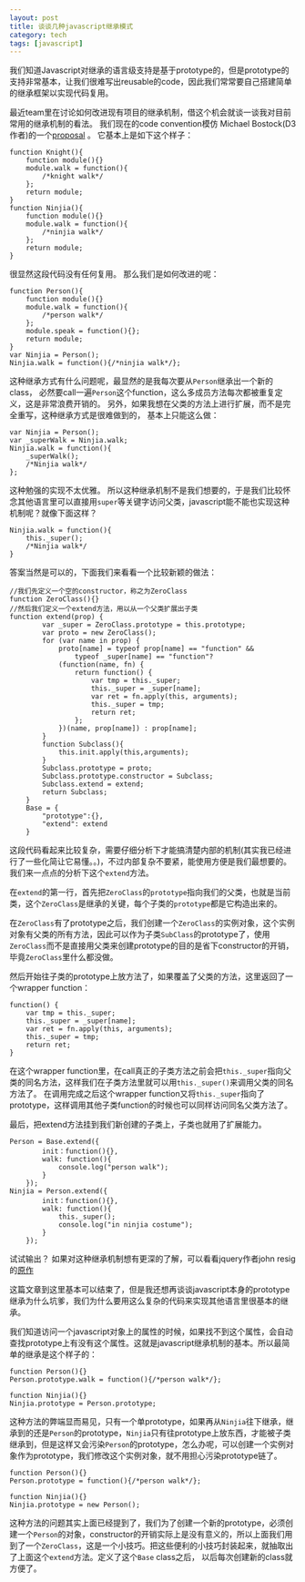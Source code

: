 ```yaml
---
layout: post
title: 谈谈几种javascript继承模式
category: tech
tags: [javascript]
---
```


我们知道Javascript对继承的语言级支持是基于prototype的，但是prototype的支持非常基本，让我们很难写出reusable的code，因此我们常常要自己搭建简单的继承框架以实现代码复用。

最近team里在讨论如何改进现有项目的继承机制，借这个机会就谈一谈我对目前常用的继承机制的看法。
我们现在的code convention模仿 Michael Bostock(D3作者)的一个[proposal](http://bost.ocks.org/mike/chart/) 。
它基本上是如下这个样子：

    function Knight(){
        function module(){}
        module.walk = function(){
            /*knight walk*/
        };
        return module;
    }
    function Ninjia(){
        function module(){}
        module.walk = function(){
            /*ninjia walk*/
        };
        return module;
    }

很显然这段代码没有任何复用。
那么我们是如何改进的呢：

    function Person(){
        function module(){}
        module.walk = function(){
            /*person walk*/
        };
        module.speak = function(){};
        return module;
    }
    var Ninjia = Person();
    Ninjia.walk = function(){/*ninjia walk*/};

这种继承方式有什么问题呢，最显然的是我每次要从`Person`继承出一个新的class，
必然要call一遍`Person`这个function，这么多成员方法每次都被重复定义，这是非常浪费开销的。
另外，如果我想在父类的方法上进行扩展，而不是完全重写，这种继承方式是很难做到的，
基本上只能这么做：
  

    var Ninjia = Person();
    var _superWalk = Ninjia.walk;
    Ninjia.walk = function(){
        _superWalk();
        /*Ninjia walk*/
    };

这种勉强的实现不太优雅。
所以这种继承机制不是我们想要的，于是我们比较怀念其他语言里可以直接用`super`等关键字访问父类，javascript能不能也实现这种机制呢？就像下面这样？
  
    Ninjia.walk = function(){
        this._super();
        /*Ninjia walk*/
    }

答案当然是可以的，下面我们来看看一个比较新颖的做法：
  
    //我们先定义一个空的constructor，称之为ZeroClass
    function ZeroClass(){}
    //然后我们定义一个extend方法，用以从一个父类扩展出子类
    function extend(prop) {
            var _super = ZeroClass.prototype = this.prototype;
            var proto = new ZeroClass();
            for (var name in prop) {
                proto[name] = typeof prop[name] == "function" && 
                    typeof _super[name] == "function"? 
                (function(name, fn) {
                    return function() {
                        var tmp = this._super;
                        this._super = _super[name];
                        var ret = fn.apply(this, arguments);
                        this._super = tmp;
                        return ret;
                    };
                })(name, prop[name]) : prop[name];
            }
            function Subclass(){
                this.init.apply(this,arguments);
            }
            Subclass.prototype = proto;
            Subclass.prototype.constructor = Subclass;
            Subclass.extend = extend;
            return Subclass;
        }
        Base = {
            "prototype":{},
            "extend": extend
        }
  
这段代码看起来比较复杂，需要仔细分析下才能搞清楚内部的机制(其实我已经进行了一些化简让它易懂。。)，不过内部复杂不要紧，能使用方便是我们最想要的。我们来一点点的分析下这个`extend`方法。
  
在`extend`的第一行，首先把`ZeroClass`的`prototype`指向我们的父类，也就是当前类，这个`ZeroClass`是继承的关键，每个子类的`prototype`都是它构造出来的。
  
在`ZeroClass`有了prototype之后，我们创建一个`ZeroClass`的实例对象，这个实例对象有父类的所有方法，因此可以作为子类`SubClass`的prototype了，使用`ZeroClass`而不是直接用父类来创建prototype的目的是省下constructor的开销，毕竟`ZeroClass`里什么都没做。
  
然后开始往子类的prototype上放方法了，如果覆盖了父类的方法，这里返回了一个wrapper function：
  
    function() {
        var tmp = this._super;
        this._super = _super[name];
        var ret = fn.apply(this, arguments);
        this._super = tmp;
        return ret;
    }

在这个wrapper function里，在call真正的子类方法之前会把`this._super`指向父类的同名方法，这样我们在子类方法里就可以用`this._super()`来调用父类的同名方法了。
在调用完成之后这个wrapper function又将`this._super`指向了prototype，这样调用其他子类function的时候也可以同样访问同名父类方法了。
  
最后，把extend方法挂到我们新创建的子类上，子类也就用了扩展能力。
  
    Person = Base.extend({
            init：function(){},
            walk: function(){
                console.log("person walk");
            }
        });
    Ninjia = Person.extend({
            init：function(){},
            walk: function(){
                this._super();
                console.log("in ninjia costume");
            }
        });

试试输出？
如果对这种继承机制想有更深的了解，可以看看jquery作者john resig的[原作](http://ejohn.org/blog/simple-javascript-inheritance/)
  
这篇文章到这里基本可以结束了，但是我还想再谈谈javascript本身的prototype继承为什么坑爹，我们为什么要用这么复杂的代码来实现其他语言里很基本的继承。
  
我们知道访问一个javascript对象上的属性的时候，如果找不到这个属性，会自动查找prototype上有没有这个属性。这就是javascript继承机制的基本。所以最简单的继承是这个样子的：
  
    function Person(){}
    Person.prototype.walk = function(){/*person walk*/};
      
    function Ninjia(){}
    Ninjia.prototype = Person.prototype;

这种方法的弊端显而易见，只有一个单prototype，如果再从`Ninjia`往下继承，继承到的还是`Person`的prototype，`Ninjia`只有往prototype上放东西，才能被子类继承到，但是这样又会污染`Person`的prototype，怎么办呢，可以创建一个实例对象作为prototype，我们修改这个实例对象，就不用担心污染prototype链了。
  

    function Person(){}
    Person.prototype = function(){/*person walk*/};
      
    function Ninjia(){}
    Ninjia.prototype = new Person();

这种方法的问题其实上面已经提到了，我们为了创建一个新的prototype，必须创建一个`Person`的对象，constructor的开销实际上是没有意义的，所以上面我们用到了一个`ZeroClass`，这是一个小技巧。把这些便利的小技巧封装起来，就抽取出了上面这个`extend`方法。定义了这个`Base` class之后， 以后每次创建新的class就方便了。